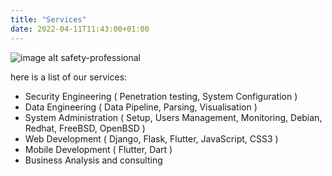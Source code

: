 ```yaml
---
title: "Services"
date: 2022-04-11T11:43:00+01:00
---
```


![image alt safety-professional](/images/safety-professional-5.jpg)

here is a list of our services:

* Security Engineering ( Penetration testing, System Configuration )
* Data Engineering ( Data Pipeline, Parsing, Visualisation )
* System Administration ( Setup, Users Management, Monitoring, Debian, Redhat, FreeBSD, OpenBSD )
* Web Development ( Django, Flask, Flutter, JavaScript, CSS3 )
* Mobile Development ( Flutter, Dart )
* Business Analysis and consulting
